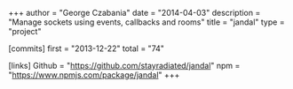 +++
author = "George Czabania"
date = "2014-04-03"
description = "Manage sockets using events, callbacks and rooms"
title = "jandal"
type = "project"

[commits]
  first = "2013-12-22"
  total = "74"

[links]
  Github = "https://github.com/stayradiated/jandal"
  npm = "https://www.npmjs.com/package/jandal"
+++

